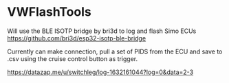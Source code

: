 # VWFlashTools

Will use the BLE ISOTP bridge by bri3d to log and flash Simo ECUs https://github.com/bri3d/esp32-isotp-ble-bridge

Currently can make connection, pull a set of PIDS from the ECU and save to .csv using the cruise control button as trigger.

https://datazap.me/u/switchleg/log-1632161044?log=0&data=2-3
